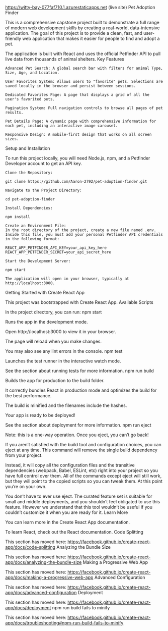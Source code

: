 https://witty-bay-077faf710.1.azurestaticapps.net (live site)
Pet Adoption Finder

This is a comprehensive capstone project built to demonstrate a full range of modern web development skills by creating a real-world, data-intensive application. The goal of this project is to provide a clean, fast, and user-friendly web application that makes it easier for people to find and adopt a pet.

The application is built with React and uses the official Petfinder API to pull live data from thousands of animal shelters.
Key Features

    Advanced Pet Search: A global search bar with filters for animal Type, Size, Age, and Location.

    User Favorites System: Allows users to "favorite" pets. Selections are saved locally in the browser and persist between sessions.

    Dedicated Favorites Page: A page that displays a grid of all the user's favorited pets.

    Pagination System: Full navigation controls to browse all pages of pet results.

    Pet Details Page: A dynamic page with comprehensive information for each pet, including an interactive image carousel.

    Responsive Design: A mobile-first design that works on all screen sizes.

Setup and Installation

To run this project locally, you will need Node.js, npm, and a Petfinder Developer account to get an API key.

    Clone the Repository:

    git clone https://github.com/Aaron-2792/pet-adoption-finder.git

    Navigate to the Project Directory:

    cd pet-adoption-finder

    Install Dependencies:

    npm install

    Create an Environment File:
    In the root directory of the project, create a new file named .env. Inside this file, you must add your personal Petfinder API credentials in the following format:

    REACT_APP_PETFINDER_API_KEY=your_api_key_here
    REACT_APP_PETFINDER_SECRET=your_api_secret_here

    Start the Development Server:

    npm start

    The application will open in your browser, typically at http://localhost:3000.

Getting Started with Create React App

This project was bootstrapped with Create React App.
Available Scripts

In the project directory, you can run:
npm start

Runs the app in the development mode.

Open http://localhost:3000 to view it in your browser.

The page will reload when you make changes.

You may also see any lint errors in the console.
npm test

Launches the test runner in the interactive watch mode.

See the section about running tests for more information.
npm run build

Builds the app for production to the build folder.

It correctly bundles React in production mode and optimizes the build for the best performance.

The build is minified and the filenames include the hashes.

Your app is ready to be deployed!

See the section about deployment for more information.
npm run eject

Note: this is a one-way operation. Once you eject, you can’t go back!

If you aren’t satisfied with the build tool and configuration choices, you can eject at any time. This command will remove the single build dependency from your project.

Instead, it will copy all the configuration files and the transitive dependencies (webpack, Babel, ESLint, etc) right into your project so you have full control over them. All of the commands except eject will still work, but they will point to the copied scripts so you can tweak them. At this point you’re on your own.

You don’t have to ever use eject. The curated feature set is suitable for small and middle deployments, and you shouldn’t feel obligated to use this feature. However we understand that this tool wouldn’t be useful if you couldn’t customize it when you are ready for it.
Learn More

You can learn more in the Create React App documentation.

To learn React, check out the React documentation.
Code Splitting

This section has moved here: https://facebook.github.io/create-react-app/docs/code-splitting
Analyzing the Bundle Size

This section has moved here: https://facebook.github.io/create-react-app/docs/analyzing-the-bundle-size
Making a Progressive Web App

This section has moved here: https://facebook.github.io/create-react-app/docs/making-a-progressive-web-app
Advanced Configuration

This section has moved here: https://facebook.github.io/create-react-app/docs/advanced-configuration
Deployment

This section has moved here: https://facebook.github.io/create-react-app/docs/deployment
npm run build fails to minify

This section has moved here: https://facebook.github.io/create-react-app/docs/troubleshooting#npm-run-build-fails-to-minify
